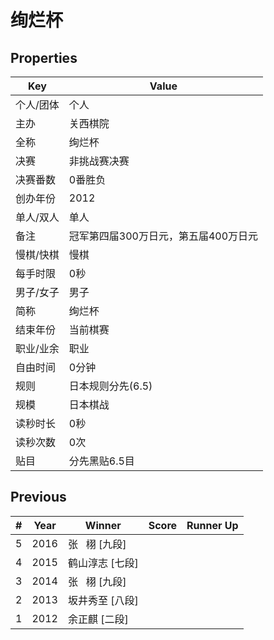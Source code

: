 # 绚烂杯

## Properties

| Key | Value |
| --- | ----- |
| 个人/团体 | 个人 |
| 主办 | 关西棋院 |
| 全称 | 绚烂杯 |
| 决赛 | 非挑战赛决赛 |
| 决赛番数 | 0番胜负 |
| 创办年份 | 2012 |
| 单人/双人 | 单人 |
| 备注 | 冠军第四届300万日元，第五届400万日元 |
| 慢棋/快棋 | 慢棋 |
| 每手时限 | 0秒 |
| 男子/女子 | 男子 |
| 简称 | 绚烂杯 |
| 结束年份 | 当前棋赛 |
| 职业/业余 | 职业 |
| 自由时间 | 0分钟 |
| 规则 | 日本规则分先(6.5) |
| 规模 | 日本棋战 |
| 读秒时长 | 0秒 |
| 读秒次数 | 0次 |
| 贴目 | 分先黑贴6.5目 |

## Previous

| # | Year | Winner | Score | Runner Up |
| --- | --- | --- | --- | --- |
| 5 | 2016 | 张   栩 [九段] |  |  |
| 4 | 2015 | 鹤山淳志 [七段] |  |  |
| 3 | 2014 | 张   栩 [九段] |  |  |
| 2 | 2013 | 坂井秀至 [八段] |  |  |
| 1 | 2012 | 余正麒 [二段] |  |  |


